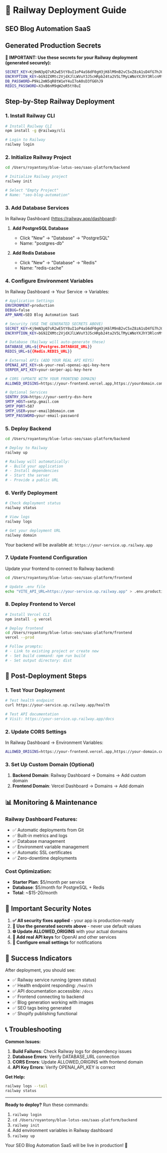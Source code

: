 # 🚂 Railway Deployment Guide
## SEO Blog Automation SaaS

## Generated Production Secrets

**🔐 IMPORTANT: Use these secrets for your Railway deployment (generated securely):**

```bash
SECRET_KEY=Kj9mN3pQ7sR2wE5tY8uI1oP4aS6dF0gH3jK6lM9nB2vC5xZ8zA1sD4fG7hJ0kL3pQ6rT9wE2yU5i
ENCRYPTION_KEY=bG92ZXMtc2VjdXJlLWVuY3J5cHRpb24ta2V5LTMyLWNoYXJhY3RlcnMtaGVyZQ==
DB_PASSWORD=P9kL2mN5qR8tW1eY4uI7oA0sD3fG6hJ9
REDIS_PASSWORD=X3vB6nM9qW2eR5tY8uI
```

## Step-by-Step Railway Deployment

### 1. Install Railway CLI

```bash
# Install Railway CLI
npm install -g @railway/cli

# Login to Railway
railway login
```

### 2. Initialize Railway Project

```bash
cd /Users/royantony/blue-lotus-seo/saas-platform/backend

# Initialize Railway project
railway init

# Select "Empty Project"
# Name: "seo-blog-automation"
```

### 3. Add Database Services

In Railway Dashboard (https://railway.app/dashboard):

1. **Add PostgreSQL Database**
   - Click "New" → "Database" → "PostgreSQL"
   - Name: "postgres-db"

2. **Add Redis Database**
   - Click "New" → "Database" → "Redis"
   - Name: "redis-cache"

### 4. Configure Environment Variables

In Railway Dashboard → Your Service → Variables:

```bash
# Application Settings
ENVIRONMENT=production
DEBUG=false
APP_NAME=SEO Blog Automation SaaS

# Security (USE THE GENERATED SECRETS ABOVE)
SECRET_KEY=Kj9mN3pQ7sR2wE5tY8uI1oP4aS6dF0gH3jK6lM9nB2vC5xZ8zA1sD4fG7hJ0kL3pQ6rT9wE2yU5i
ENCRYPTION_KEY=bG92ZXMtc2VjdXJlLWVuY3J5cHRpb24ta2V5LTMyLWNoYXJhY3RlcnMtaGVyZQ==

# Database (Railway will auto-generate these)
DATABASE_URL=${{Postgres.DATABASE_URL}}
REDIS_URL=${{Redis.REDIS_URL}}

# External APIs (ADD YOUR REAL API KEYS)
OPENAI_API_KEY=sk-your-real-openai-api-key-here
SERPER_API_KEY=your-serper-api-key-here

# CORS (UPDATE WITH YOUR FRONTEND DOMAIN)
ALLOWED_ORIGINS=https://your-frontend.vercel.app,https://yourdomain.com

# Optional Services
SENTRY_DSN=https://your-sentry-dsn-here
SMTP_HOST=smtp.gmail.com
SMTP_PORT=587
SMTP_USER=your-email@domain.com
SMTP_PASSWORD=your-email-password
```

### 5. Deploy Backend

```bash
cd /Users/royantony/blue-lotus-seo/saas-platform/backend

# Deploy to Railway
railway up

# Railway will automatically:
# - Build your application
# - Install dependencies
# - Start the server
# - Provide a public URL
```

### 6. Verify Deployment

```bash
# Check deployment status
railway status

# View logs
railway logs

# Get your deployment URL
railway domain
```

Your backend will be available at: `https://your-service.up.railway.app`

### 7. Update Frontend Configuration

Update your frontend to connect to Railway backend:

```bash
cd /Users/royantony/blue-lotus-seo/saas-platform/frontend

# Update .env file
echo "VITE_API_URL=https://your-service.up.railway.app" > .env.production
```

### 8. Deploy Frontend to Vercel

```bash
# Install Vercel CLI
npm install -g vercel

# Deploy frontend
cd /Users/royantony/blue-lotus-seo/saas-platform/frontend
vercel --prod

# Follow prompts:
# - Link to existing project or create new
# - Set build command: npm run build
# - Set output directory: dist
```

## 🎯 Post-Deployment Steps

### 1. Test Your Deployment

```bash
# Test health endpoint
curl https://your-service.up.railway.app/health

# Test API documentation
# Visit: https://your-service.up.railway.app/docs
```

### 2. Update CORS Settings

In Railway Dashboard → Environment Variables:
```bash
ALLOWED_ORIGINS=https://your-frontend.vercel.app,https://your-domain.com
```

### 3. Set Up Custom Domain (Optional)

1. **Backend Domain**: Railway Dashboard → Domains → Add custom domain
2. **Frontend Domain**: Vercel Dashboard → Domains → Add domain

## 📊 Monitoring & Maintenance

### Railway Dashboard Features:
- ✅ Automatic deployments from Git
- ✅ Built-in metrics and logs
- ✅ Database management
- ✅ Environment variable management
- ✅ Automatic SSL certificates
- ✅ Zero-downtime deployments

### Cost Optimization:
- **Starter Plan**: $5/month per service
- **Database**: $5/month for PostgreSQL + Redis
- **Total**: ~$15-20/month

## 🚨 Important Security Notes

1. **✅ All security fixes applied** - your app is production-ready
2. **🔐 Use the generated secrets above** - never use default values
3. **🌐 Update ALLOWED_ORIGINS** with your actual domains
4. **🔑 Add real API keys** for OpenAI and other services
5. **📧 Configure email settings** for notifications

## 🎉 Success Indicators

After deployment, you should see:
- ✅ Railway service running (green status)
- ✅ Health endpoint responding: `/health`
- ✅ API documentation accessible: `/docs`
- ✅ Frontend connecting to backend
- ✅ Blog generation working with images
- ✅ SEO tags being generated
- ✅ Shopify publishing functional

## 📞 Troubleshooting

**Common Issues:**

1. **Build Failures**: Check Railway logs for dependency issues
2. **Database Errors**: Verify DATABASE_URL connection
3. **CORS Errors**: Update ALLOWED_ORIGINS with frontend domain
4. **API Key Errors**: Verify OPENAI_API_KEY is correct

**Get Help:**
```bash
railway logs --tail
railway status
```

---

**Ready to deploy?** Run these commands:

1. `railway login`
2. `cd /Users/royantony/blue-lotus-seo/saas-platform/backend`
3. `railway init`
4. Add environment variables in Railway dashboard
5. `railway up`

Your SEO Blog Automation SaaS will be live in production! 🚀